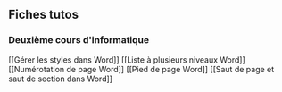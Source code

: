 ## Fiches tutos

### Deuxième cours d'informatique
[[Gérer les styles dans Word]]
[[Liste à plusieurs niveaux Word]]
[[Numérotation de page Word]]
[[Pied de page Word]]
[[Saut de page et saut de section dans Word]]
